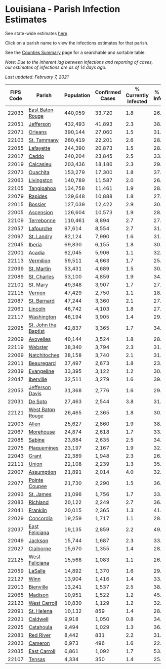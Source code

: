 # Louisiana - Parish Infection Estimates

See state-wide estimates [here](/infections/us-la).

Click on a parish name to view the infections estimates for that parish.

See the [Counties Summary](/infections/summary-counties) page for a searchable and sortable table.

*Note: Due to the inherent lag between infections and reporting of cases, our estimates of infections are as of 14 days ago.*

*Last updated: February 7, 2021*

|   FIPS Code |                                       Parish |   Population |   Confirmed Cases |   % Currently Infected |   % Total Infected |
|-------------|----------------------------------------------|--------------|-------------------|------------------------|--------------------|
|       22033 |         [East Baton Rouge](east-baton-rouge) |      440,059 |            33,720 |                    1.8 |               26.5 |
|       22051 |                       [Jefferson](jefferson) |      432,493 |            41,893 |                    2.3 |               38.6 |
|       22071 |                           [Orleans](orleans) |      390,144 |            27,060 |                    1.5 |               31.7 |
|       22103 |                   [St. Tammany](st.-tammany) |      260,419 |            22,201 |                    2.6 |               28.7 |
|       22055 |                       [Lafayette](lafayette) |      244,390 |            20,873 |                    1.5 |               28.4 |
|       22017 |                               [Caddo](caddo) |      240,204 |            23,845 |                    2.5 |               33.8 |
|       22019 |                       [Calcasieu](calcasieu) |      203,436 |            18,186 |                    2.3 |               29.7 |
|       22073 |                         [Ouachita](ouachita) |      153,279 |            17,300 |                    1.8 |               37.6 |
|       22063 |                     [Livingston](livingston) |      140,789 |            11,587 |                    2.0 |               26.2 |
|       22105 |                     [Tangipahoa](tangipahoa) |      134,758 |            11,461 |                    1.9 |               28.7 |
|       22079 |                           [Rapides](rapides) |      129,648 |            10,888 |                    1.8 |               27.5 |
|       22015 |                           [Bossier](bossier) |      127,039 |            12,422 |                    2.9 |               30.3 |
|       22005 |                       [Ascension](ascension) |      126,604 |            10,573 |                    1.9 |               28.3 |
|       22109 |                     [Terrebonne](terrebonne) |      110,461 |             8,894 |                    2.7 |               27.5 |
|       22057 |                       [Lafourche](lafourche) |       97,614 |             8,554 |                    2.7 |               31.0 |
|       22097 |                     [St. Landry](st.-landry) |       82,124 |             7,990 |                    1.6 |               31.9 |
|       22045 |                             [Iberia](iberia) |       69,830 |             6,155 |                    1.8 |               30.4 |
|       22001 |                             [Acadia](acadia) |       62,045 |             5,906 |                    1.1 |               32.4 |
|       22113 |                       [Vermilion](vermilion) |       59,511 |             4,663 |                    1.7 |               25.2 |
|       22099 |                     [St. Martin](st.-martin) |       53,431 |             4,689 |                    1.5 |               30.2 |
|       22089 |                   [St. Charles](st.-charles) |       53,100 |             4,859 |                    1.9 |               34.3 |
|       22101 |                         [St. Mary](st.-mary) |       49,348 |             3,907 |                    1.7 |               27.7 |
|       22115 |                             [Vernon](vernon) |       47,429 |             2,750 |                    1.1 |               18.4 |
|       22087 |                   [St. Bernard](st.-bernard) |       47,244 |             3,360 |                    2.1 |               27.7 |
|       22061 |                           [Lincoln](lincoln) |       46,742 |             4,103 |                    1.8 |               27.5 |
|       22117 |                     [Washington](washington) |       46,194 |             3,905 |                    1.4 |               29.6 |
|       22095 | [St. John the Baptist](st.-john-the-baptist) |       42,837 |             3,365 |                    1.7 |               34.7 |
|       22009 |                       [Avoyelles](avoyelles) |       40,144 |             3,524 |                    1.8 |               28.6 |
|       22119 |                           [Webster](webster) |       38,340 |             3,794 |                    2.3 |               31.7 |
|       22069 |                 [Natchitoches](natchitoches) |       38,158 |             3,740 |                    2.1 |               31.1 |
|       22011 |                     [Beauregard](beauregard) |       37,497 |             2,673 |                    1.8 |               23.0 |
|       22039 |                     [Evangeline](evangeline) |       33,395 |             3,122 |                    1.2 |               30.4 |
|       22047 |                       [Iberville](iberville) |       32,511 |             3,279 |                    1.6 |               39.0 |
|       22053 |           [Jefferson Davis](jefferson-davis) |       31,368 |             2,776 |                    1.6 |               29.4 |
|       22031 |                           [De Soto](de-soto) |       27,463 |             2,544 |                    3.8 |               31.9 |
|       22121 |         [West Baton Rouge](west-baton-rouge) |       26,465 |             2,365 |                    1.8 |               30.0 |
|       22003 |                               [Allen](allen) |       25,627 |             2,860 |                    1.9 |               38.3 |
|       22067 |                       [Morehouse](morehouse) |       24,874 |             2,618 |                    1.7 |               33.3 |
|       22085 |                             [Sabine](sabine) |       23,884 |             2,635 |                    2.5 |               34.4 |
|       22075 |                   [Plaquemines](plaquemines) |       23,197 |             2,167 |                    1.9 |               32.7 |
|       22043 |                               [Grant](grant) |       22,389 |             1,948 |                    2.3 |               26.8 |
|       22111 |                               [Union](union) |       22,108 |             2,239 |                    1.3 |               35.0 |
|       22007 |                     [Assumption](assumption) |       21,891 |             2,014 |                    4.0 |               32.6 |
|       22077 |               [Pointe Coupee](pointe-coupee) |       21,730 |             2,290 |                    1.5 |               36.1 |
|       22093 |                       [St. James](st.-james) |       21,096 |             1,756 |                    1.7 |               33.1 |
|       22083 |                         [Richland](richland) |       20,122 |             2,249 |                    2.7 |               36.5 |
|       22041 |                         [Franklin](franklin) |       20,015 |             2,365 |                    1.3 |               41.5 |
|       22029 |                       [Concordia](concordia) |       19,259 |             1,717 |                    1.1 |               28.3 |
|       22037 |             [East Feliciana](east-feliciana) |       19,135 |             2,859 |                    2.2 |               49.5 |
|       22049 |                           [Jackson](jackson) |       15,744 |             1,687 |                    2.3 |               33.7 |
|       22027 |                       [Claiborne](claiborne) |       15,670 |             1,355 |                    1.4 |               28.5 |
|       22125 |             [West Feliciana](west-feliciana) |       15,568 |             1,083 |                    1.1 |               26.2 |
|       22059 |                           [LaSalle](lasalle) |       14,892 |             1,370 |                    1.6 |               29.0 |
|       22127 |                                 [Winn](winn) |       13,904 |             1,416 |                    1.4 |               33.0 |
|       22013 |                       [Bienville](bienville) |       13,241 |             1,537 |                    2.5 |               38.4 |
|       22065 |                           [Madison](madison) |       10,951 |             1,522 |                    1.2 |               45.9 |
|       22123 |                 [West Carroll](west-carroll) |       10,830 |             1,129 |                    1.2 |               32.8 |
|       22091 |                     [St. Helena](st.-helena) |       10,132 |               859 |                    1.4 |               28.3 |
|       22021 |                         [Caldwell](caldwell) |        9,918 |             1,050 |                    0.8 |               34.2 |
|       22025 |                       [Catahoula](catahoula) |        9,494 |             1,029 |                    1.3 |               36.3 |
|       22081 |                       [Red River](red-river) |        8,442 |               831 |                    2.2 |               31.8 |
|       22023 |                           [Cameron](cameron) |        6,973 |               496 |                    1.6 |               22.9 |
|       22035 |                 [East Carroll](east-carroll) |        6,861 |             1,092 |                    1.7 |               53.0 |
|       22107 |                             [Tensas](tensas) |        4,334 |               350 |                    1.4 |               25.4 |